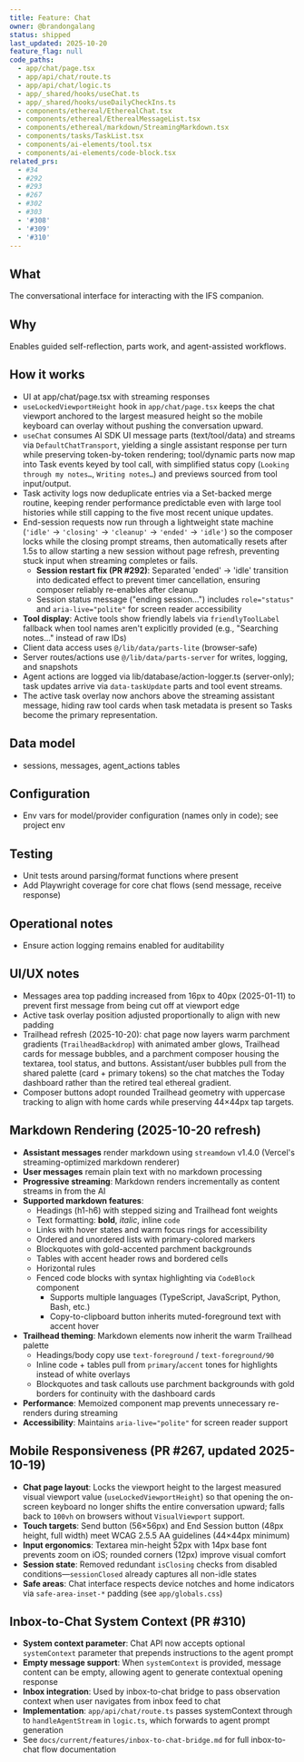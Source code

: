 ```yaml
---
title: Feature: Chat
owner: @brandongalang
status: shipped
last_updated: 2025-10-20
feature_flag: null
code_paths:
  - app/chat/page.tsx
  - app/api/chat/route.ts
  - app/api/chat/logic.ts
  - app/_shared/hooks/useChat.ts
  - app/_shared/hooks/useDailyCheckIns.ts
  - components/ethereal/EtherealChat.tsx
  - components/ethereal/EtherealMessageList.tsx
  - components/ethereal/markdown/StreamingMarkdown.tsx
  - components/tasks/TaskList.tsx
  - components/ai-elements/tool.tsx
  - components/ai-elements/code-block.tsx
related_prs:
  - #34
  - #292
  - #293
  - #267
  - #302
  - #303
  - '#308'
  - '#309'
  - '#310'
---
```


## What
The conversational interface for interacting with the IFS companion.

## Why
Enables guided self-reflection, parts work, and agent-assisted workflows.

## How it works
- UI at app/chat/page.tsx with streaming responses
- `useLockedViewportHeight` hook in `app/chat/page.tsx` keeps the chat viewport anchored to the largest measured height so the mobile keyboard can overlay without pushing the conversation upward.
- `useChat` consumes AI SDK UI message parts (text/tool/data) and streams via `DefaultChatTransport`, yielding a single assistant response per turn while preserving token-by-token rendering; tool/dynamic parts now map into Task events keyed by tool call, with simplified status copy (`Looking through my notes…`, `Writing notes…`) and previews sourced from tool input/output.
- Task activity logs now deduplicate entries via a Set-backed merge routine, keeping render performance predictable even with
  large tool histories while still capping to the five most recent unique updates.
- End-session requests now run through a lightweight state machine (`'idle'` → `'closing'` → `'cleanup'` → `'ended'` → `'idle'`) so the composer locks while the closing prompt streams, then automatically resets after 1.5s to allow starting a new session without page refresh, preventing stuck input when streaming completes or fails.
  - **Session restart fix (PR #292)**: Separated 'ended' → 'idle' transition into dedicated effect to prevent timer cancellation, ensuring composer reliably re-enables after cleanup
  - Session status message ("ending session…") includes `role="status"` and `aria-live="polite"` for screen reader accessibility
- **Tool display**: Active tools show friendly labels via `friendlyToolLabel` fallback when tool names aren't explicitly provided (e.g., "Searching notes…" instead of raw IDs)
- Client data access uses `@/lib/data/parts-lite` (browser-safe)
- Server routes/actions use `@/lib/data/parts-server` for writes, logging, and snapshots
- Agent actions are logged via lib/database/action-logger.ts (server-only); task updates arrive via `data-taskUpdate` parts and tool event streams.
- The active task overlay now anchors above the streaming assistant message, hiding raw tool cards when task metadata is present so Tasks become the primary representation.

## Data model
- sessions, messages, agent_actions tables

## Configuration
- Env vars for model/provider configuration (names only in code); see project env

## Testing
- Unit tests around parsing/format functions where present
- Add Playwright coverage for core chat flows (send message, receive response)

## Operational notes
- Ensure action logging remains enabled for auditability

## UI/UX notes
- Messages area top padding increased from 16px to 40px (2025-01-11) to prevent first message from being cut off at viewport edge
- Active task overlay position adjusted proportionally to align with new padding
- Trailhead refresh (2025-10-20): chat page now layers warm parchment gradients (`TrailheadBackdrop`) with animated amber glows, Trailhead cards for message bubbles, and a parchment composer housing the textarea, tool status, and buttons. Assistant/user bubbles pull from the shared palette (card + primary tokens) so the chat matches the Today dashboard rather than the retired teal ethereal gradient.
- Composer buttons adopt rounded Trailhead geometry with uppercase tracking to align with home cards while preserving 44×44px tap targets.

## Markdown Rendering (2025-10-20 refresh)
- **Assistant messages** render markdown using `streamdown` v1.4.0 (Vercel's streaming-optimized markdown renderer)
- **User messages** remain plain text with no markdown processing
- **Progressive streaming**: Markdown renders incrementally as content streams in from the AI
- **Supported markdown features**:
  - Headings (h1-h6) with stepped sizing and Trailhead font weights
  - Text formatting: **bold**, *italic*, inline `code`
  - Links with hover states and warm focus rings for accessibility
  - Ordered and unordered lists with primary-colored markers
  - Blockquotes with gold-accented parchment backgrounds
  - Tables with accent header rows and bordered cells
  - Horizontal rules
  - Fenced code blocks with syntax highlighting via `CodeBlock` component
    - Supports multiple languages (TypeScript, JavaScript, Python, Bash, etc.)
    - Copy-to-clipboard button inherits muted-foreground text with accent hover
- **Trailhead theming**: Markdown elements now inherit the warm Trailhead palette
  - Headings/body copy use `text-foreground` / `text-foreground/90`
  - Inline code + tables pull from `primary`/`accent` tones for highlights instead of white overlays
  - Blockquotes and task callouts use parchment backgrounds with gold borders for continuity with the dashboard cards
- **Performance**: Memoized component map prevents unnecessary re-renders during streaming
- **Accessibility**: Maintains `aria-live="polite"` for screen reader support

## Mobile Responsiveness (PR #267, updated 2025-10-19)
- **Chat page layout**: Locks the viewport height to the largest measured visual viewport value (`useLockedViewportHeight`) so that opening the on-screen keyboard no longer shifts the entire conversation upward; falls back to `100vh` on browsers without `VisualViewport` support.
- **Touch targets**: Send button (56×56px) and End Session button (48px height, full width) meet WCAG 2.5.5 AA guidelines (44×44px minimum)
- **Input ergonomics**: Textarea min-height 52px with 14px base font prevents zoom on iOS; rounded corners (12px) improve visual comfort
- **Session state**: Removed redundant `isClosing` checks from disabled conditions—`sessionClosed` already captures all non-idle states
- **Safe areas**: Chat interface respects device notches and home indicators via `safe-area-inset-*` padding (see `app/globals.css`)

## Inbox-to-Chat System Context (PR #310)
- **System context parameter**: Chat API now accepts optional `systemContext` parameter that prepends instructions to the agent prompt
- **Empty message support**: When `systemContext` is provided, message content can be empty, allowing agent to generate contextual opening response
- **Inbox integration**: Used by inbox-to-chat bridge to pass observation context when user navigates from inbox feed to chat
- **Implementation**: `app/api/chat/route.ts` passes systemContext through to `handleAgentStream` in `logic.ts`, which forwards to agent prompt generation
- See `docs/current/features/inbox-to-chat-bridge.md` for full inbox-to-chat flow documentation

